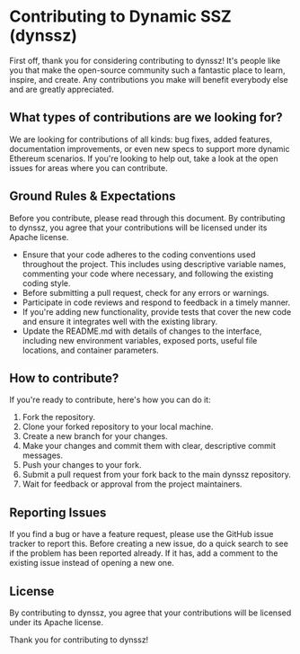 # Contributing to Dynamic SSZ (dynssz)

First off, thank you for considering contributing to dynssz! It's people like you that make the open-source community such a fantastic place to learn, inspire, and create. Any contributions you make will benefit everybody else and are greatly appreciated.

## What types of contributions are we looking for?

We are looking for contributions of all kinds: bug fixes, added features, documentation improvements, or even new specs to support more dynamic Ethereum scenarios. If you're looking to help out, take a look at the open issues for areas where you can contribute.

## Ground Rules & Expectations

Before you contribute, please read through this document. By contributing to dynssz, you agree that your contributions will be licensed under its Apache license.

- Ensure that your code adheres to the coding conventions used throughout the project. This includes using descriptive variable names, commenting your code where necessary, and following the existing coding style.
- Before submitting a pull request, check for any errors or warnings.
- Participate in code reviews and respond to feedback in a timely manner.
- If you're adding new functionality, provide tests that cover the new code and ensure it integrates well with the existing library.
- Update the README.md with details of changes to the interface, including new environment variables, exposed ports, useful file locations, and container parameters.

## How to contribute?

If you're ready to contribute, here's how you can do it:

1. Fork the repository.
2. Clone your forked repository to your local machine.
3. Create a new branch for your changes.
4. Make your changes and commit them with clear, descriptive commit messages.
5. Push your changes to your fork.
6. Submit a pull request from your fork back to the main dynssz repository.
7. Wait for feedback or approval from the project maintainers.

## Reporting Issues

If you find a bug or have a feature request, please use the GitHub issue tracker to report this. Before creating a new issue, do a quick search to see if the problem has been reported already. If it has, add a comment to the existing issue instead of opening a new one.

## License

By contributing to dynssz, you agree that your contributions will be licensed under its Apache license.

Thank you for contributing to dynssz!
